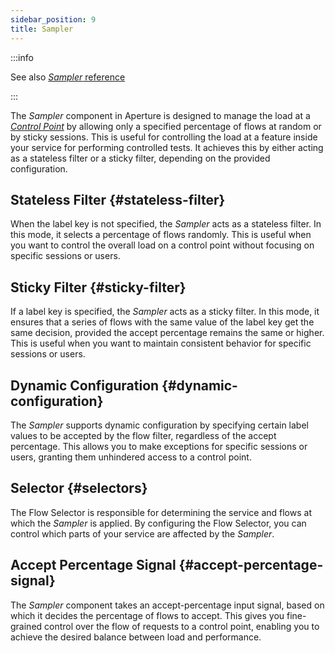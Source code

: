 ```yaml
---
sidebar_position: 9
title: Sampler
---
```


:::info

See also [_Sampler_ reference][flow-sampler]

:::

The _Sampler_ component in Aperture is designed to manage the load at a
[_Control Point_][control-point] by allowing only a specified percentage of
flows at random or by sticky sessions. This is useful for controlling the load
at a feature inside your service for performing controlled tests. It achieves
this by either acting as a stateless filter or a sticky filter, depending on the
provided configuration.

## Stateless Filter {#stateless-filter}

When the label key is not specified, the _Sampler_ acts as a stateless filter.
In this mode, it selects a percentage of flows randomly. This is useful when you
want to control the overall load on a control point without focusing on specific
sessions or users.

## Sticky Filter {#sticky-filter}

If a label key is specified, the _Sampler_ acts as a sticky filter. In this
mode, it ensures that a series of flows with the same value of the label key get
the same decision, provided the accept percentage remains the same or higher.
This is useful when you want to maintain consistent behavior for specific
sessions or users.

## Dynamic Configuration {#dynamic-configuration}

The _Sampler_ supports dynamic configuration by specifying certain label values
to be accepted by the flow filter, regardless of the accept percentage. This
allows you to make exceptions for specific sessions or users, granting them
unhindered access to a control point.

## Selector {#selectors}

The Flow Selector is responsible for determining the service and flows at which
the _Sampler_ is applied. By configuring the Flow Selector, you can control
which parts of your service are affected by the _Sampler_.

## Accept Percentage Signal {#accept-percentage-signal}

The _Sampler_ component takes an accept-percentage input signal, based on which
it decides the percentage of flows to accept. This gives you fine-grained
control over the flow of requests to a control point, enabling you to achieve
the desired balance between load and performance.

[control-point]: /concepts/control-point.md
[flow-sampler]: /reference/policies/spec.md#flow-sampler
